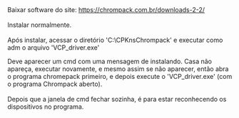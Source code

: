 &nbsp;

Baixar software do site: https://chrompack.com.br/downloads-2-2/  
<br/>Instalar normalmente.  
<br/>Após instalar, acessar o diretório 'C:\\CPKnsChrompack' e executar como adm o arquivo 'VCP_driver.exe'

Deve aparecer um cmd com uma mensagem de instalando. Casa não apareça, executar novamente, e mesmo assim se não aparecer, então abra o programa chromepack primeiro, e depois execute o 'VCP_driver.exe' (com o programa Chrompack aberto).  
<br/>Depois que a janela de cmd fechar sozinha, é para estar reconhecendo os dispositivos no programa.